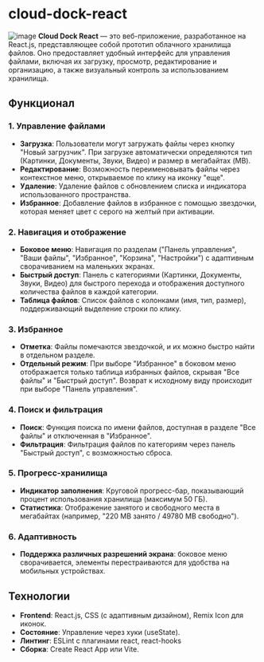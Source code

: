# cloud-dock-react
![image](https://github.com/user-attachments/assets/70ffe13c-68d1-4fde-a137-230d74921ce2)
**Cloud Dock React** — это веб-приложение, разработанное на React.js, представляющее собой прототип облачного хранилища файлов. Оно предоставляет удобный интерфейс для управления файлами, включая их загрузку, просмотр, редактирование и организацию, а также визуальный контроль за использованием хранилища.

## Функционал

### 1. Управление файлами
- **Загрузка**: Пользователи могут загружать файлы через кнопку "Новый загрузчик". При загрузке автоматически определяются тип (Картинки, Документы, Звуки, Видео) и размер в мегабайтах (MB).
- **Редактирование**: Возможность переименовывать файлы через контекстное меню, открываемое по клику на иконку "еще".
- **Удаление**: Удаление файлов с обновлением списка и индикатора использованного пространства.
- **Избранное**: Добавление файлов в избранное с помощью звездочки, которая меняет цвет с серого на желтый при активации.

### 2. Навигация и отображение
- **Боковое меню**: Навигация по разделам ("Панель управления", "Ваши файлы", "Избранное", "Корзина", "Настройки") с адаптивным сворачиванием на маленьких экранах.
- **Быстрый доступ**: Панель с категориями (Картинки, Документы, Звуки, Видео) для быстрого перехода и отображения доступного количества файлов в каждой категории.
- **Таблица файлов**: Список файлов с колонками (имя, тип, размер), поддерживающий выделение строки по клику.

### 3. Избранное
- **Отметка**: Файлы помечаются звездочкой, и их можно быстро найти в отдельном разделе.
- **Отдельный режим**: При выборе "Избранное" в боковом меню отображается только таблица избранных файлов, скрывая "Все файлы" и "Быстрый доступ". Возврат к исходному виду происходит при выборе "Панель управления".

### 4. Поиск и фильтрация
- **Поиск**: Функция поиска по имени файлов, доступная в разделе "Все файлы" и отключенная в "Избранное".
- **Фильтрация**: Фильтрация файлов по категориям через панель "Быстрый доступ", с возможностью сброса.

### 5. Прогресс-хранилища
- **Индикатор заполнения**: Круговой прогресс-бар, показывающий процент использования хранилища (максимум 50 ГБ).
- **Статистика**: Отображение занятого и свободного места в мегабайтах (например, "220 MB занято / 49780 MB свободно").

### 6. Адаптивность
- **Поддержка различных разрешений экрана**: боковое меню сворачивается, элементы перестраиваются для удобства на мобильных устройствах.

## Технологии
- **Frontend**: React.js, CSS (с адаптивным дизайном), Remix Icon для иконок.
- **Состояние**: Управление через хуки (useState).
- **Линтинг**: ESLint с плагинами react, react-hooks
- **Сборка**: Create React App или Vite.

